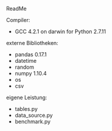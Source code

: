 ReadMe

Compiler: 
- GCC 4.2.1 on darwin for Python 2.7.11

externe Bibliotheken:
- pandas 0.17.1
- datetime
- random
- numpy 1.10.4
- os
- csv

eigene Leistung:
- tables.py
- data_source.py
- benchmark.py